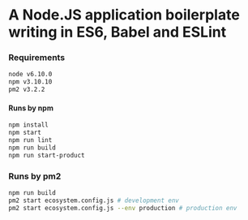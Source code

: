 # A Node.JS application boilerplate writing in ES6, Babel and ESLint

### Requirements
```bash
node v6.10.0
npm v3.10.10
pm2 v3.2.2
```

#### Runs by npm
```bash
npm install
npm start
npm run lint
npm run build
npm run start-product
```

### Runs by pm2
```bash
npm run build
pm2 start ecosystem.config.js # development env
pm2 start ecosystem.config.js --env production # production env
```
